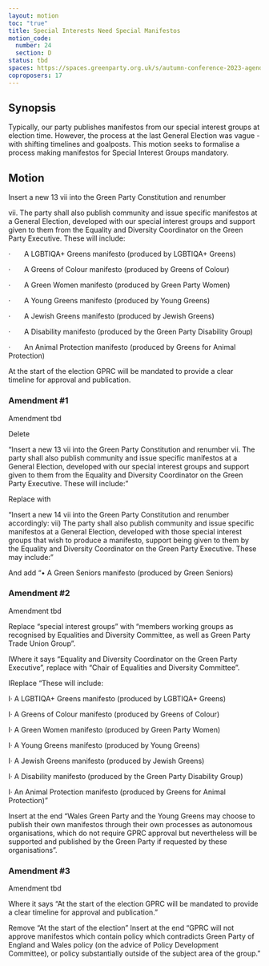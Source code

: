 ```yaml
---
layout: motion
toc: "true"
title: Special Interests Need Special Manifestos
motion_code:
  number: 24
  section: D
status: tbd
spaces: https://spaces.greenparty.org.uk/s/autumn-conference-2023-agenda-forum/post/post/view?id=11185
coproposers: 17
---
```

## Synopsis

Typically, our party publishes manifestos from our special interest groups at election time. However, the process at the last General Election was vague - with shifting timelines and goalposts. This motion seeks to formalise a process making manifestos for Special Interest Groups mandatory.

## Motion

Insert a new 13 vii into the Green Party Constitution and renumber

vii. The party shall also publish community and issue specific manifestos at a General Election, developed with our special interest groups and support given to them from the Equality and Diversity Coordinator on the Green Party Executive. These will include:

·       A LGBTIQA+ Greens manifesto (produced by LGBTIQA+ Greens)

·       A Greens of Colour manifesto (produced by Greens of Colour)

·       A Green Women manifesto (produced by Green Party Women)

·       A Young Greens manifesto (produced by Young Greens)

·       A Jewish Greens manifesto (produced by Jewish Greens)

·       A Disability manifesto (produced by the Green Party Disability Group)

·       An Animal Protection manifesto (produced by Greens for Animal Protection)

At the start of the election GPRC will be mandated to provide a clear timeline for approval and publication.



<div class="amendment amendment-tbd"><div class="d-flex justify-content-between align-items-start"><h3 id="amendment-1">Amendment #1</h3><p class="badge bg-tbd">Amendment tbd</p></div><span><p><p>Delete</p>

<p>“Insert a new 13 vii into the Green Party Constitution and renumber vii. The party shall also publish community and issue specific manifestos at a General Election, developed with our special interest groups and support given to them from the Equality and Diversity Coordinator on the Green Party Executive. These will include:” </p>

<p>Replace with </p>

<p>“Insert a new 14 vii into the Green Party Constitution and renumber accordingly: vii) The party shall also publish community and issue specific manifestos at a General Election, developed with those special interest groups that wish to produce a manifesto, support being given to them by the Equality and Diversity Coordinator on the Green Party Executive. These may include:” </p>

<p>And add “• A Green Seniors manifesto (produced by Green Seniors)</p></p></span></div>



<div class="amendment amendment-tbd"><div class="d-flex justify-content-between align-items-start"><h3 id="amendment-2">Amendment #2</h3><p class="badge bg-tbd">Amendment tbd</p></div><span><p><p>Replace “special interest groups” with “members working groups as recognised by Equalities and Diversity Committee, as well as Green Party Trade Union Group”. </p>

<p>IWhere it says “Equality and Diversity Coordinator on the Green Party Executive”, replace with “Chair of Equalities and Diversity Committee”. </p>

<p>IReplace “These will include: </p>

<p>I· A LGBTIQA+ Greens manifesto (produced by LGBTIQA+ Greens) </p>

<p>I· A Greens of Colour manifesto (produced by Greens of Colour) </p>

<p>I· A Green Women manifesto (produced by Green Party Women) </p>

<p>I· A Young Greens manifesto (produced by Young Greens) </p>

<p>I· A Jewish Greens manifesto (produced by Jewish Greens) </p>

<p>I· A Disability manifesto (produced by the Green Party Disability Group) </p>

<p>I· An Animal Protection manifesto (produced by Greens for Animal Protection)” </p>

<p>Insert at the end “Wales Green Party and the Young Greens may choose to publish their own manifestos through their own processes as autonomous organisations, which do not require GPRC approval but nevertheless will be supported and published by the Green Party if requested by these organisations”.</p></p></span></div>

<div class="amendment amendment-tbd"><div class="d-flex justify-content-between align-items-start"><h3 id="amendment-3">Amendment #3</h3><p class="badge bg-tbd">Amendment tbd</p></div><span><p><p>Where it says “At the start of the election GPRC will be mandated to provide a clear timeline for approval and publication.”</p>

<p>Remove “At the start of the election” Insert at the end “GPRC will not approve manifestos which contain policy which contradicts Green Party of England and Wales policy (on the advice of Policy Development Committee), or policy substantially outside of the subject area of the group.”</p></p></span></div>